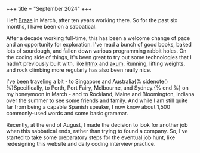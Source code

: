 +++
title = "September 2024"
+++

I left [Braze](https://www.braze.com) in March, after ten years working there. So for the past six months, I have been on a sabbatical.

After a decade working full-time, this has been a welcome change of pace and an opportunity for exploration. I've read a bunch of good books, baked lots of sourdough, and fallen down various programming rabbit holes. On the coding side of things, it's been great to try out some technologies that I hadn't previously built with, like [htmx](https://htmx.org/) and [axum](https://github.com/tokio-rs/axum). Running, lifting weights, and rock climbing more regularly has also been really nice.

I've been traveling a bit - to Singapore and Australia{% sidenote() %}Specifically, to Perth, Port Fairy, Melbourne, and Sydney.{% end %} on my honeymoon in March - and to Rockland, Maine and Bloomington, Indiana over the summer to see some friends and family. And while I am still quite far from being a capable Spanish speaker, I now know about 1,500 commonly-used words and some basic grammar.

Recently, at the end of August, I made the decision to look for another job when this sabbatical ends, rather than trying to found a company. So, I've started to take some preparatory steps for the eventual job hunt, like redesigning this website and daily coding interview practice.
